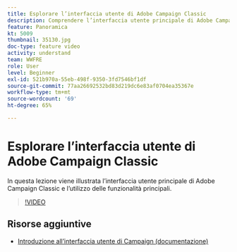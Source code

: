 ```yaml
---
title: Esplorare l’interfaccia utente di Adobe Campaign Classic
description: Comprendere l’interfaccia utente principale di Adobe Campaign Classic e mostra come navigare tra le funzionalità principali.
feature: Panoramica
kt: 5009
thumbnail: 35130.jpg
doc-type: feature video
activity: understand
team: WWFRE
role: User
level: Beginner
exl-id: 521b970a-55eb-498f-9350-3fd7546bf1df
source-git-commit: 77aa26692532bd83d219dc6e83af0704ea35367e
workflow-type: tm+mt
source-wordcount: '69'
ht-degree: 65%

---
```


# Esplorare l’interfaccia utente di Adobe Campaign Classic

In questa lezione viene illustrata l’interfaccia utente principale di Adobe Campaign Classic e l’utilizzo delle funzionalità principali.

>[!VIDEO](https://video.tv.adobe.com/v/35130?quality=12)

## Risorse aggiuntive

* [Introduzione all’interfaccia utente di Campaign (documentazione)](https://experienceleague.adobe.com/docs/campaign-classic/using/getting-started/starting-with-adobe-campaign/campaign-workspace/adobe-campaign-workspace.html?lang=it)

